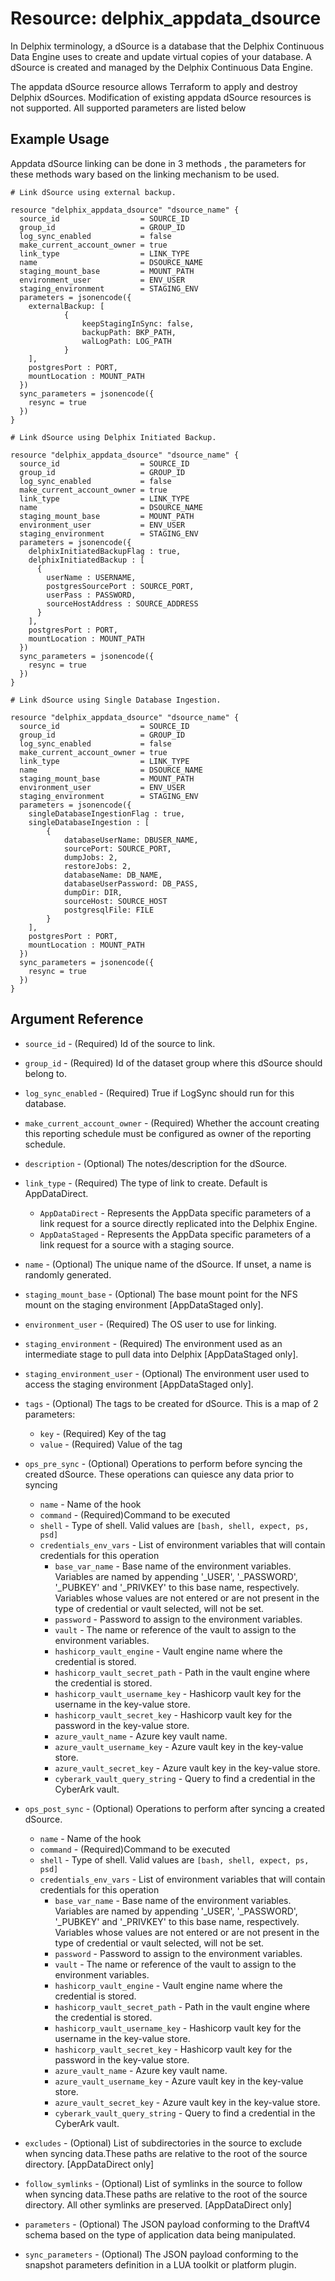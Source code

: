 # Resource: <resource name> delphix_appdata_dsource

In Delphix terminology, a dSource is a database that the Delphix Continuous Data Engine uses to create and update virtual copies of your database. 
A dSource is created and managed by the Delphix Continuous Data Engine.


The appdata dSource resource allows Terraform to apply and destroy Delphix dSources. 
Modification of existing appdata dSource resources is not supported. All supported parameters are listed below

## Example Usage
Appdata dSource linking can be done in 3 methods , the parameters for these methods wary based on the linking mechanism to be used. 

```hcl
# Link dSource using external backup. 

resource "delphix_appdata_dsource" "dsource_name" {
  source_id                  = SOURCE_ID
  group_id                   = GROUP_ID
  log_sync_enabled           = false
  make_current_account_owner = true
  link_type                  = LINK_TYPE
  name                       = DSOURCE_NAME
  staging_mount_base         = MOUNT_PATH
  environment_user           = ENV_USER
  staging_environment        = STAGING_ENV
  parameters = jsonencode({
    externalBackup: [ 
            {
                keepStagingInSync: false,
                backupPath: BKP_PATH,
                walLogPath: LOG_PATH
            }
    ],
    postgresPort : PORT,
    mountLocation : MOUNT_PATH
  })
  sync_parameters = jsonencode({
    resync = true
  })
}

# Link dSource using Delphix Initiated Backup.

resource "delphix_appdata_dsource" "dsource_name" {
  source_id                  = SOURCE_ID
  group_id                   = GROUP_ID
  log_sync_enabled           = false
  make_current_account_owner = true
  link_type                  = LINK_TYPE
  name                       = DSOURCE_NAME
  staging_mount_base         = MOUNT_PATH
  environment_user           = ENV_USER
  staging_environment        = STAGING_ENV
  parameters = jsonencode({
    delphixInitiatedBackupFlag : true,
    delphixInitiatedBackup : [
      {
        userName : USERNAME,
        postgresSourcePort : SOURCE_PORT,
        userPass : PASSWORD,
        sourceHostAddress : SOURCE_ADDRESS
      }
    ],
    postgresPort : PORT,
    mountLocation : MOUNT_PATH
  })
  sync_parameters = jsonencode({
    resync = true
  })
}

# Link dSource using Single Database Ingestion.

resource "delphix_appdata_dsource" "dsource_name" {
  source_id                  = SOURCE_ID
  group_id                   = GROUP_ID
  log_sync_enabled           = false
  make_current_account_owner = true
  link_type                  = LINK_TYPE
  name                       = DSOURCE_NAME
  staging_mount_base         = MOUNT_PATH
  environment_user           = ENV_USER
  staging_environment        = STAGING_ENV
  parameters = jsonencode({
    singleDatabaseIngestionFlag : true,
    singleDatabaseIngestion : [
        {
            databaseUserName: DBUSER_NAME,
            sourcePort: SOURCE_PORT,
            dumpJobs: 2,
            restoreJobs: 2,
            databaseName: DB_NAME,
            databaseUserPassword: DB_PASS,
            dumpDir: DIR,
            sourceHost: SOURCE_HOST
            postgresqlFile: FILE
        }
    ],
    postgresPort : PORT,
    mountLocation : MOUNT_PATH
  })
  sync_parameters = jsonencode({
    resync = true
  })
}
```

## Argument Reference

* `source_id` - (Required) Id of the source to link.

* `group_id` - (Required)  Id of the dataset group where this dSource should belong to.

* `log_sync_enabled` - (Required) True if LogSync should run for this database.

* `make_current_account_owner` - (Required) Whether the account creating this reporting schedule must be configured as owner of the reporting schedule.

* `description` - (Optional) The notes/description for the dSource.

* `link_type` - (Required) The type of link to create. Default is AppDataDirect.
    * `AppDataDirect` - Represents the AppData specific parameters of a link request for a source directly replicated into the Delphix Engine.
    * `AppDataStaged` - Represents the AppData specific parameters of a link request for a source with a staging source.

* `name` - (Optional) The unique name of the dSource. If unset, a name is randomly generated.

* `staging_mount_base` - (Optional) The base mount point for the NFS mount on the staging environment [AppDataStaged only].

* `environment_user` - (Required) The OS user to use for linking.

* `staging_environment` - (Required) The environment used as an intermediate stage to pull data into Delphix [AppDataStaged only].

* `staging_environment_user` - (Optional) The environment user used to access the staging environment [AppDataStaged only].

* `tags` - (Optional) The tags to be created for dSource. This is a map of 2 parameters:
    * `key` - (Required) Key of the tag
    * `value` - (Required) Value of the tag

* `ops_pre_sync` - (Optional) Operations to perform before syncing the created dSource. These operations can quiesce any data prior to syncing
    * `name` - Name of the hook
    * `command` - (Required)Command to be executed
    * `shell` - Type of shell. Valid values are `[bash, shell, expect, ps, psd]` 
    * `credentials_env_vars` - List of environment variables that will contain credentials for this operation
        * `base_var_name` - Base name of the environment variables. Variables are named by appending '_USER', '_PASSWORD', '_PUBKEY' and '_PRIVKEY' to this base name, respectively. Variables whose values are not entered or are not present in the type of credential or vault selected, will not be set.
        * `password` - Password to assign to the environment variables.
        * `vault` - The name or reference of the vault to assign to the environment variables.
        * `hashicorp_vault_engine` - Vault engine name where the credential is stored.
        * `hashicorp_vault_secret_path` -  Path in the vault engine where the credential is stored.
        * `hashicorp_vault_username_key` - Hashicorp vault key for the username in the key-value store.
        * `hashicorp_vault_secret_key` - Hashicorp vault key for the password in the key-value store.
        * `azure_vault_name` - Azure key vault name.
        * `azure_vault_username_key` - Azure vault key in the key-value store.
        * `azure_vault_secret_key` - Azure vault key in the key-value store.
        * `cyberark_vault_query_string` - Query to find a credential in the CyberArk vault.
    
* `ops_post_sync` - (Optional) Operations to perform after syncing a created dSource.
    * `name` - Name of the hook
    * `command` - (Required)Command to be executed
    * `shell` - Type of shell. Valid values are `[bash, shell, expect, ps, psd]` 
    * `credentials_env_vars` - List of environment variables that will contain credentials for this operation
        * `base_var_name` - Base name of the environment variables. Variables are named by appending '_USER', '_PASSWORD', '_PUBKEY' and '_PRIVKEY' to this base name, respectively. Variables whose values are not entered or are not present in the type of credential or vault selected, will not be set.
        * `password` - Password to assign to the environment variables.
        * `vault` - The name or reference of the vault to assign to the environment variables.
        * `hashicorp_vault_engine` - Vault engine name where the credential is stored.
        * `hashicorp_vault_secret_path` -  Path in the vault engine where the credential is stored.
        * `hashicorp_vault_username_key` - Hashicorp vault key for the username in the key-value store.
        * `hashicorp_vault_secret_key` - Hashicorp vault key for the password in the key-value store.
        * `azure_vault_name` - Azure key vault name.
        * `azure_vault_username_key` - Azure vault key in the key-value store.
        * `azure_vault_secret_key` - Azure vault key in the key-value store.
        * `cyberark_vault_query_string` - Query to find a credential in the CyberArk vault.

* `excludes` - (Optional) List of subdirectories in the source to exclude when syncing data.These paths are relative to the root of the source directory. [AppDataDirect only]

* `follow_symlinks` - (Optional) List of symlinks in the source to follow when syncing data.These paths are relative to the root of the source directory. All other symlinks are preserved. [AppDataDirect only]

* `parameters` - (Optional) The JSON payload conforming to the DraftV4 schema based on the type of application data being manipulated.

* `sync_parameters` - (Optional) The JSON payload conforming to the snapshot parameters definition in a LUA toolkit or platform plugin.